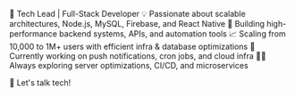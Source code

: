 🚀 Tech Lead | Full-Stack Developer
💡 Passionate about scalable architectures, Node.js, MySQL, Firebase, and React Native
🔧 Building high-performance backend systems, APIs, and automation tools
📈 Scaling from 10,000 to 1M+ users with efficient infra & database optimizations
📍 Currently working on push notifications, cron jobs, and cloud infra
👨‍💻 Always exploring server optimizations, CI/CD, and microservices

💬 Let's talk tech!
